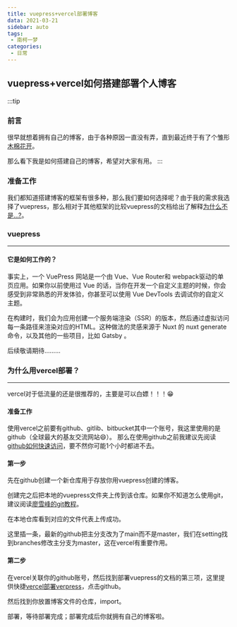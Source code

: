 ```yaml
---
title: vuepress+vercel部署博客
data: 2021-03-21
sidebar: auto
tags:
 - 南柯一梦
categories:
 - 日常
---
```

## vuepress+vercel如何搭建部署个人博客
:::tip
### 前言
很早就想着拥有自己的博客，由于各种原因一直没有弄，直到最近终于有了个雏形[木棉花开](https://my-blog-pi-five.vercel.app/)。

那么看下我是如何搭建自己的博客，希望对大家有用。
:::
### 准备工作
我们都知道搭建博客的框架有很多种，那么我们要如何选择呢？由于我的需求我选择了vuepress，那么相对于其他框架的比较vuepress的文档给出了解释[为什么不是...?](https://vuepress.vuejs.org/zh/guide/#%E4%B8%BA%E4%BB%80%E4%B9%88%E4%B8%8D%E6%98%AF)。
### vuepress
---
#### 它是如何工作的？
事实上，一个 VuePress 网站是一个由 Vue、Vue Router和 webpack驱动的单页应用。如果你以前使用过 Vue 的话，当你在开发一个自定义主题的时候，你会感受到非常熟悉的开发体验，你甚至可以使用 Vue DevTools 去调试你的自定义主题。

在构建时，我们会为应用创建一个服务端渲染（SSR）的版本，然后通过虚拟访问每一条路径来渲染对应的HTML。这种做法的灵感来源于 Nuxt 的 nuxt generate 命令，以及其他的一些项目，比如 Gatsby 。

后续敬请期待………

### 为什么用vercel部署？
---
vercel对于低流量的还是很推荐的，主要是可以白嫖！！！:grin:
#### 准备工作
使用vercel之前要有github、gitlib、bitbucket其中一个账号，我这里使用的是github（全球最大的基友交流网站:smile:）。
那么在使用github之前我建议先阅读[github如何快速访问](https://mp.weixin.qq.com/s/dI9ImN1hZcdGohcaNRALeA)，要不然你可能1个小时都进不去。
#### 第一步
先在github创建一个新仓库用于存放你用vuepress创建的博客。

创建完之后把本地的vuepress文件夹上传到该仓库。如果你不知道怎么使用git，建议阅读[廖雪峰的git教程](https://www.liaoxuefeng.com/wiki/896043488029600)。

在本地仓库看到对应的文件代表上传成功。

这里插一条，最新的github把主分支改为了main而不是master，我们在setting找到branches修改主分支为master，这在vercel有重要作用。

#### 第二步
在vercel关联你的github账号，然后找到部署vuepress的文档的第三项，这里提供快捷[vercel部署verpress](https://vercel.com/guides/deploying-vuepress-to-vercel)，点击github。

然后找到你放置博客文件的仓库，import。

部署，等待部署完成；部署完成后你就拥有自己的博客啦。

